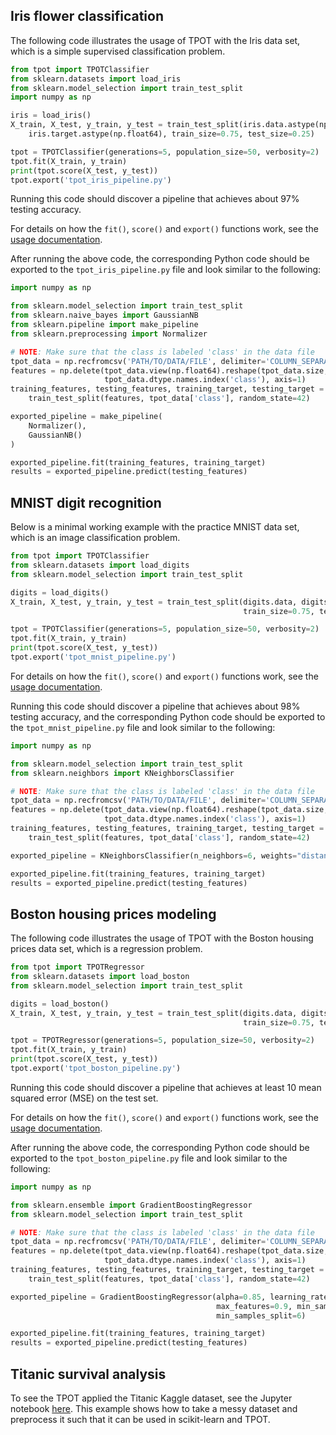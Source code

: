 ## Iris flower classification

The following code illustrates the usage of TPOT with the Iris data set, which is a simple supervised classification problem.

```Python
from tpot import TPOTClassifier
from sklearn.datasets import load_iris
from sklearn.model_selection import train_test_split
import numpy as np

iris = load_iris()
X_train, X_test, y_train, y_test = train_test_split(iris.data.astype(np.float64),
    iris.target.astype(np.float64), train_size=0.75, test_size=0.25)

tpot = TPOTClassifier(generations=5, population_size=50, verbosity=2)
tpot.fit(X_train, y_train)
print(tpot.score(X_test, y_test))
tpot.export('tpot_iris_pipeline.py')
```

Running this code should discover a pipeline that achieves about 97% testing accuracy.

For details on how the `fit()`, `score()` and `export()` functions work, see the [usage documentation](/using/).

After running the above code, the corresponding Python code should be exported to the `tpot_iris_pipeline.py` file and look similar to the following:

```Python
import numpy as np

from sklearn.model_selection import train_test_split
from sklearn.naive_bayes import GaussianNB
from sklearn.pipeline import make_pipeline
from sklearn.preprocessing import Normalizer

# NOTE: Make sure that the class is labeled 'class' in the data file
tpot_data = np.recfromcsv('PATH/TO/DATA/FILE', delimiter='COLUMN_SEPARATOR', dtype=np.float64)
features = np.delete(tpot_data.view(np.float64).reshape(tpot_data.size, -1),
                     tpot_data.dtype.names.index('class'), axis=1)
training_features, testing_features, training_target, testing_target = \
    train_test_split(features, tpot_data['class'], random_state=42)

exported_pipeline = make_pipeline(
    Normalizer(),
    GaussianNB()
)

exported_pipeline.fit(training_features, training_target)
results = exported_pipeline.predict(testing_features)
```

## MNIST digit recognition

Below is a minimal working example with the practice MNIST data set, which is an image classification problem.

```Python
from tpot import TPOTClassifier
from sklearn.datasets import load_digits
from sklearn.model_selection import train_test_split

digits = load_digits()
X_train, X_test, y_train, y_test = train_test_split(digits.data, digits.target,
                                                    train_size=0.75, test_size=0.25)

tpot = TPOTClassifier(generations=5, population_size=50, verbosity=2)
tpot.fit(X_train, y_train)
print(tpot.score(X_test, y_test))
tpot.export('tpot_mnist_pipeline.py')
```

For details on how the `fit()`, `score()` and `export()` functions work, see the [usage documentation](/using/).

Running this code should discover a pipeline that achieves about 98% testing accuracy, and the corresponding Python code should be exported to the `tpot_mnist_pipeline.py` file and look similar to the following:

```Python
import numpy as np

from sklearn.model_selection import train_test_split
from sklearn.neighbors import KNeighborsClassifier

# NOTE: Make sure that the class is labeled 'class' in the data file
tpot_data = np.recfromcsv('PATH/TO/DATA/FILE', delimiter='COLUMN_SEPARATOR', dtype=np.float64)
features = np.delete(tpot_data.view(np.float64).reshape(tpot_data.size, -1),
                     tpot_data.dtype.names.index('class'), axis=1)
training_features, testing_features, training_target, testing_target = \
    train_test_split(features, tpot_data['class'], random_state=42)

exported_pipeline = KNeighborsClassifier(n_neighbors=6, weights="distance")

exported_pipeline.fit(training_features, training_target)
results = exported_pipeline.predict(testing_features)
```

## Boston housing prices modeling

The following code illustrates the usage of TPOT with the Boston housing prices data set, which is a regression problem.

```Python
from tpot import TPOTRegressor
from sklearn.datasets import load_boston
from sklearn.model_selection import train_test_split

digits = load_boston()
X_train, X_test, y_train, y_test = train_test_split(digits.data, digits.target,
                                                    train_size=0.75, test_size=0.25)

tpot = TPOTRegressor(generations=5, population_size=50, verbosity=2)
tpot.fit(X_train, y_train)
print(tpot.score(X_test, y_test))
tpot.export('tpot_boston_pipeline.py')
```

Running this code should discover a pipeline that achieves at least 10 mean squared error (MSE) on the test set.

For details on how the `fit()`, `score()` and `export()` functions work, see the [usage documentation](/using/).

After running the above code, the corresponding Python code should be exported to the `tpot_boston_pipeline.py` file and look similar to the following:

```Python
import numpy as np

from sklearn.ensemble import GradientBoostingRegressor
from sklearn.model_selection import train_test_split

# NOTE: Make sure that the class is labeled 'class' in the data file
tpot_data = np.recfromcsv('PATH/TO/DATA/FILE', delimiter='COLUMN_SEPARATOR', dtype=np.float64)
features = np.delete(tpot_data.view(np.float64).reshape(tpot_data.size, -1),
                     tpot_data.dtype.names.index('class'), axis=1)
training_features, testing_features, training_target, testing_target = \
    train_test_split(features, tpot_data['class'], random_state=42)

exported_pipeline = GradientBoostingRegressor(alpha=0.85, learning_rate=0.1, loss="ls",
                                              max_features=0.9, min_samples_leaf=5,
                                              min_samples_split=6)

exported_pipeline.fit(training_features, training_target)
results = exported_pipeline.predict(testing_features)
```

## Titanic survival analysis

To see the TPOT applied the Titanic Kaggle dataset, see the Jupyter notebook [here](https://github.com/rhiever/tpot/blob/master/tutorials/Titanic_Kaggle.ipynb). This example shows how to take a messy dataset and preprocess it such that it can be used in scikit-learn and TPOT.
